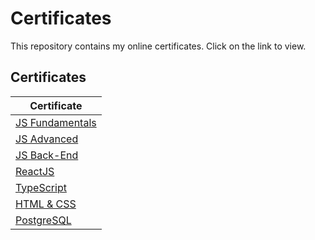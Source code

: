 # Certificates

This repository contains my online certificates. Click on the link to view.

## Certificates

| Certificate 
|-------------
| [JS Fundamentals](https://softuni.bg/certificates/details/166314/04aaa46e)
| [JS Advanced](https://softuni.bg/certificates/details/174311/85156451)
| [JS Back-End](https://softuni.bg/certificates/details/190569/28cf5220)
| [ReactJS](https://softuni.bg/certificates/details/197857/d3314d89)
| [TypeScript](https://softuni.bg/certificates/details/215547/4a059e39)
| [HTML & CSS](https://softuni.bg/certificates/details/205451/15c05f84)
| [PostgreSQL](https://softuni.bg/certificates/details/217221/903c1300)

